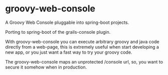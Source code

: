 # groovy-web-console
A Groovy Web Console pluggable into spring-boot projects.

Porting to spring-boot of the grails-console plugin.

With groovy-web-console you can execute arbitrary groovy and java code directly from a web-page, this is extremely useful
when start developing a new app, or you just want a fast way to try your groovy code.

The groovy-web-console maps an unprotected /console url, so, you want to secure it somehow when in production.



